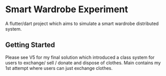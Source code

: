 # Smart Wardrobe Experiment

A flutter/dart project which aims to simulate a smart wardrobe distributed system. 

## Getting Started
Please see V5 for my final solution which introduced a class system for users to exchange/ sell / donate and dispose of clothes.
Main contains my 1st attempt where users can just exchange clothes.

